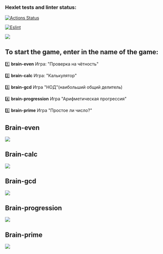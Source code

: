 ### Hexlet tests and linter status:
[![Actions Status](https://github.com/Rnd-Dot/frontend-project-lvl1/workflows/hexlet-check/badge.svg)](https://github.com/Rnd-Dot/frontend-project-lvl1/actions)

[![Eslint](https://github.com/Rnd-Dot/frontend-project-lvl1/actions/workflows/github-actions.yml/badge.svg)](https://github.com/Rnd-Dot/frontend-project-lvl1/actions/workflows/github-actions.yml)

 <a href="https://codeclimate.com/github/Rnd-Dot/frontend-project-lvl1/maintainability"><img src="https://api.codeclimate.com/v1/badges/149f54969358f496e8cd/maintainability" /></a>


## To start the game, enter in the name of the game:

:one: **brain-even** Игра: "Проверка на чётность"

:two: **brain-calc** Игра: "Калькулятор"

:three: **brain-gcd** Игра "НОД"(наибольший общий делитель)

:four: **brain-progression** Игра "Арифметическая прогрессия"

:five: **brain-prime** Игра "Простое ли число?"


## Brain-even
<a href="https://asciinema.org/a/499988" target="_blank"><img src="https://asciinema.org/a/499988.svg" /></a>

## Brain-calc
<a href="https://asciinema.org/a/499989" target="_blank"><img src="https://asciinema.org/a/499989.svg" /></a>

## Brain-gcd
<a href="https://asciinema.org/a/499990" target="_blank"><img src="https://asciinema.org/a/499990.svg" /></a>

## Brain-progression
<a href="https://asciinema.org/a/499991" target="_blank"><img src="https://asciinema.org/a/499991.svg" /></a>

## Brain-prime
<a href="https://asciinema.org/a/499993" target="_blank"><img src="https://asciinema.org/a/499993.svg" /></a>
